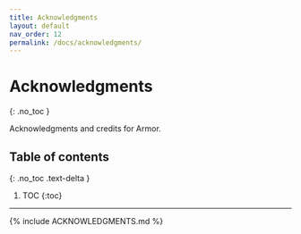 ```yaml
---
title: Acknowledgments
layout: default
nav_order: 12
permalink: /docs/acknowledgments/
---
```


# Acknowledgments
{: .no_toc }

Acknowledgments and credits for Armor.

## Table of contents
{: .no_toc .text-delta }

1. TOC
{:toc}

---

{% include ACKNOWLEDGMENTS.md %}
